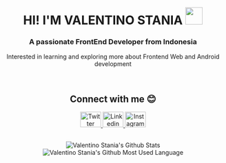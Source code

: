 <h1 align="center">HI! I'M VALENTINO STANIA <img height="40" src="https://emoji.gg/assets/emoji/7914_indonesiaparrot.gif"></h1>
<h3 align="center">A passionate FrontEnd Developer from Indonesia</h3>

<p align="center">Interested in learning and exploring more about Frontend Web and Android development</p>

<!--
- 🔭 I’m currently working on ...
- 🌱 I’m currently learning reactjs and laravel
- 👯 I’m looking to collaborate on ...
- 🤔 I’m looking for help with ...
- 💬 Ask me about 
- 😄 Pronouns: He/Him
- ⚡ Fun fact: I like playing guitar, gaming, and reading
-->
<br />


<h2 align="center">Connect with me 😊</h2/

###

<div align="center">
  <a href="https://twitter.com/valentino_cfs/" target="_blank">
    <img src="https://raw.githubusercontent.com/maurodesouza/profile-readme-generator/master/src/assets/icons/social/twitter/default.svg" width="48" height="36" alt="Twitter logo"  />
  </a>
  <a href="https://linkedin.com/in/valentino-s-9643131b6/" target="_blank">
    <img src="https://raw.githubusercontent.com/maurodesouza/profile-readme-generator/master/src/assets/icons/social/linkedin/default.svg" width="48" height="36" alt="Linkedin logo"  />
   <a href="https://instagram.com/valentinocfs/" target="_blank">
    <img src="https://raw.githubusercontent.com/maurodesouza/profile-readme-generator/master/src/assets/icons/social/instagram/default.svg" width="48" height="36" alt="Instagram logo"  />
  </a>
  </a>
</div>

###


##

<div align="center">
<img alt="Valentino Stania's Github Stats" src="https://github-readme-stats.vercel.app/api?username=valentinocfs&show_icons=true&locale=en&count_private=true&hide_rank=true&custom_title=My%20GitHub%20Stats&disable_animations=true&theme=radical" /> <img alt="Valentino Stania's Github Most Used Language" src="https://github-readme-stats.vercel.app/api/top-langs/?username=valentinocfs&langs_count=8&theme=radical&layout=compact" />
</div>

<!--
![Valentino's github stats](https://github-readme-stats.vercel.app/api?username=valentinocfs&show_icons=true&theme=radical) 
![Valentino GitHub Streak](https://github-readme-streak-stats.herokuapp.com/?user=valentinocfs&theme=radical)
![Top Langs](https://github-readme-stats.vercel.app/api/top-langs/?username=valentinocfs&langs_count=8&theme=radical&layout=compact)
-->

<!--
![Github Stats](https://github-readme-stats.vercel.app/api?username=valentinocfs&show_icons=true&locale=en&count_private=true&hide_rank=true&custom_title=My%20GitHub%20Stats&disable_animations=true&theme=radical)
-->


<br>


